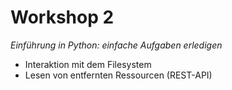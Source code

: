 # Workshop 2

*Einführung in Python: einfache Aufgaben erledigen*

- Interaktion mit dem Filesystem   
- Lesen von entfernten Ressourcen (REST-API)   
